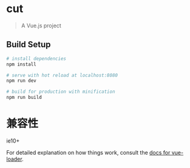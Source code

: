 # cut

> A Vue.js project

## Build Setup

``` bash
# install dependencies
npm install

# serve with hot reload at localhost:8080
npm run dev

# build for production with minification
npm run build
```

# 兼容性
  ie10+

For detailed explanation on how things work, consult the [docs for vue-loader](http://vuejs.github.io/vue-loader).
